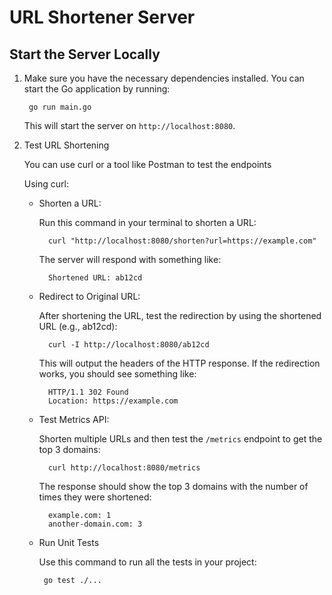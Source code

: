 # URL Shortener Server

## Start the Server Locally

1. Make sure you have the necessary dependencies installed. You can start the Go application by running:

        go run main.go

    This will start the server on `http://localhost:8080`.

2. Test URL Shortening
    
    You can use curl or a tool like Postman to test the endpoints

    Using curl:

    - Shorten a URL:
        
        Run this command in your terminal to shorten a URL:
            
            curl "http://localhost:8080/shorten?url=https://example.com"

        The server will respond with something like:

            Shortened URL: ab12cd

    - Redirect to Original URL:
        
        After shortening the URL, test the redirection by using the shortened URL (e.g., ab12cd):

            curl -I http://localhost:8080/ab12cd

        This will output the headers of the HTTP response. If the redirection works, you should see something like:

            HTTP/1.1 302 Found
            Location: https://example.com

    - Test Metrics API:

        Shorten multiple URLs and then test the `/metrics` endpoint to get the top 3 domains:

            curl http://localhost:8080/metrics

        The response should show the top 3 domains with the number of times they were shortened:

            example.com: 1
            another-domain.com: 3

    -  Run Unit Tests
        
        Use this command to run all the tests in your project:

            go test ./...
